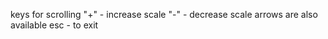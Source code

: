 keys for scrolling
"+" - increase scale
"-" - decrease scale
arrows are also available
esc - to exit